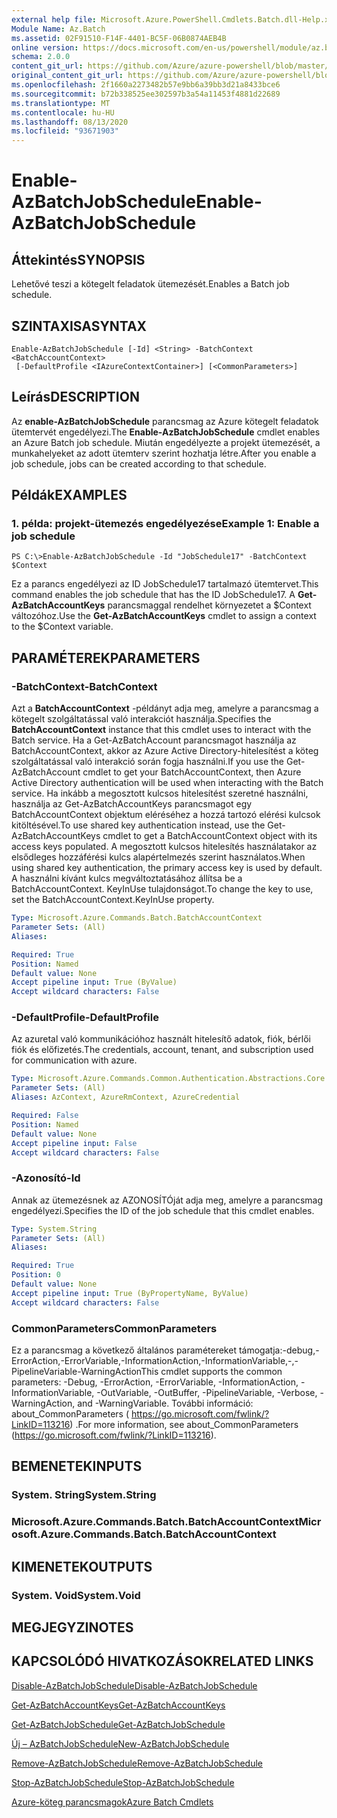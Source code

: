 ```yaml
---
external help file: Microsoft.Azure.PowerShell.Cmdlets.Batch.dll-Help.xml
Module Name: Az.Batch
ms.assetid: 02F91510-F14F-4401-BC5F-06B0874AEB4B
online version: https://docs.microsoft.com/en-us/powershell/module/az.batch/enable-azbatchjobschedule
schema: 2.0.0
content_git_url: https://github.com/Azure/azure-powershell/blob/master/src/Batch/Batch/help/Enable-AzBatchJobSchedule.md
original_content_git_url: https://github.com/Azure/azure-powershell/blob/master/src/Batch/Batch/help/Enable-AzBatchJobSchedule.md
ms.openlocfilehash: 2f1660a2273482b57e9bb6a39bb3d21a8433bce6
ms.sourcegitcommit: b72b338525ee302597b3a54a11453f4881d22689
ms.translationtype: MT
ms.contentlocale: hu-HU
ms.lasthandoff: 08/13/2020
ms.locfileid: "93671903"
---
```

# <span data-ttu-id="20b37-101">Enable-AzBatchJobSchedule</span><span class="sxs-lookup"><span data-stu-id="20b37-101">Enable-AzBatchJobSchedule</span></span>

## <span data-ttu-id="20b37-102">Áttekintés</span><span class="sxs-lookup"><span data-stu-id="20b37-102">SYNOPSIS</span></span>
<span data-ttu-id="20b37-103">Lehetővé teszi a kötegelt feladatok ütemezését.</span><span class="sxs-lookup"><span data-stu-id="20b37-103">Enables a Batch job schedule.</span></span>

## <span data-ttu-id="20b37-104">SZINTAXISA</span><span class="sxs-lookup"><span data-stu-id="20b37-104">SYNTAX</span></span>

```
Enable-AzBatchJobSchedule [-Id] <String> -BatchContext <BatchAccountContext>
 [-DefaultProfile <IAzureContextContainer>] [<CommonParameters>]
```

## <span data-ttu-id="20b37-105">Leírás</span><span class="sxs-lookup"><span data-stu-id="20b37-105">DESCRIPTION</span></span>
<span data-ttu-id="20b37-106">Az **enable-AzBatchJobSchedule** parancsmag az Azure kötegelt feladatok ütemtervét engedélyezi.</span><span class="sxs-lookup"><span data-stu-id="20b37-106">The **Enable-AzBatchJobSchedule** cmdlet enables an Azure Batch job schedule.</span></span>
<span data-ttu-id="20b37-107">Miután engedélyezte a projekt ütemezését, a munkahelyeket az adott ütemterv szerint hozhatja létre.</span><span class="sxs-lookup"><span data-stu-id="20b37-107">After you enable a job schedule, jobs can be created according to that schedule.</span></span>

## <span data-ttu-id="20b37-108">Példák</span><span class="sxs-lookup"><span data-stu-id="20b37-108">EXAMPLES</span></span>

### <span data-ttu-id="20b37-109">1. példa: projekt-ütemezés engedélyezése</span><span class="sxs-lookup"><span data-stu-id="20b37-109">Example 1: Enable a job schedule</span></span>
```
PS C:\>Enable-AzBatchJobSchedule -Id "JobSchedule17" -BatchContext $Context
```

<span data-ttu-id="20b37-110">Ez a parancs engedélyezi az ID JobSchedule17 tartalmazó ütemtervet.</span><span class="sxs-lookup"><span data-stu-id="20b37-110">This command enables the job schedule that has the ID JobSchedule17.</span></span>
<span data-ttu-id="20b37-111">A **Get-AzBatchAccountKeys** parancsmaggal rendelhet környezetet a $Context változóhoz.</span><span class="sxs-lookup"><span data-stu-id="20b37-111">Use the **Get-AzBatchAccountKeys** cmdlet to assign a context to the $Context variable.</span></span>

## <span data-ttu-id="20b37-112">PARAMÉTEREK</span><span class="sxs-lookup"><span data-stu-id="20b37-112">PARAMETERS</span></span>

### <span data-ttu-id="20b37-113">-BatchContext</span><span class="sxs-lookup"><span data-stu-id="20b37-113">-BatchContext</span></span>
<span data-ttu-id="20b37-114">Azt a **BatchAccountContext** -példányt adja meg, amelyre a parancsmag a kötegelt szolgáltatással való interakciót használja.</span><span class="sxs-lookup"><span data-stu-id="20b37-114">Specifies the **BatchAccountContext** instance that this cmdlet uses to interact with the Batch service.</span></span>
<span data-ttu-id="20b37-115">Ha a Get-AzBatchAccount parancsmagot használja az BatchAccountContext, akkor az Azure Active Directory-hitelesítést a köteg szolgáltatással való interakció során fogja használni.</span><span class="sxs-lookup"><span data-stu-id="20b37-115">If you use the Get-AzBatchAccount cmdlet to get your BatchAccountContext, then Azure Active Directory authentication will be used when interacting with the Batch service.</span></span> <span data-ttu-id="20b37-116">Ha inkább a megosztott kulcsos hitelesítést szeretné használni, használja az Get-AzBatchAccountKeys parancsmagot egy BatchAccountContext objektum eléréséhez a hozzá tartozó elérési kulcsok kitöltésével.</span><span class="sxs-lookup"><span data-stu-id="20b37-116">To use shared key authentication instead, use the Get-AzBatchAccountKeys cmdlet to get a BatchAccountContext object with its access keys populated.</span></span> <span data-ttu-id="20b37-117">A megosztott kulcsos hitelesítés használatakor az elsődleges hozzáférési kulcs alapértelmezés szerint használatos.</span><span class="sxs-lookup"><span data-stu-id="20b37-117">When using shared key authentication, the primary access key is used by default.</span></span> <span data-ttu-id="20b37-118">A használni kívánt kulcs megváltoztatásához állítsa be a BatchAccountContext. KeyInUse tulajdonságot.</span><span class="sxs-lookup"><span data-stu-id="20b37-118">To change the key to use, set the BatchAccountContext.KeyInUse property.</span></span>

```yaml
Type: Microsoft.Azure.Commands.Batch.BatchAccountContext
Parameter Sets: (All)
Aliases:

Required: True
Position: Named
Default value: None
Accept pipeline input: True (ByValue)
Accept wildcard characters: False
```

### <span data-ttu-id="20b37-119">-DefaultProfile</span><span class="sxs-lookup"><span data-stu-id="20b37-119">-DefaultProfile</span></span>
<span data-ttu-id="20b37-120">Az azuretal való kommunikációhoz használt hitelesítő adatok, fiók, bérlői fiók és előfizetés.</span><span class="sxs-lookup"><span data-stu-id="20b37-120">The credentials, account, tenant, and subscription used for communication with azure.</span></span>

```yaml
Type: Microsoft.Azure.Commands.Common.Authentication.Abstractions.Core.IAzureContextContainer
Parameter Sets: (All)
Aliases: AzContext, AzureRmContext, AzureCredential

Required: False
Position: Named
Default value: None
Accept pipeline input: False
Accept wildcard characters: False
```

### <span data-ttu-id="20b37-121">-Azonosító</span><span class="sxs-lookup"><span data-stu-id="20b37-121">-Id</span></span>
<span data-ttu-id="20b37-122">Annak az ütemezésnek az AZONOSÍTÓját adja meg, amelyre a parancsmag engedélyezi.</span><span class="sxs-lookup"><span data-stu-id="20b37-122">Specifies the ID of the job schedule that this cmdlet enables.</span></span>

```yaml
Type: System.String
Parameter Sets: (All)
Aliases:

Required: True
Position: 0
Default value: None
Accept pipeline input: True (ByPropertyName, ByValue)
Accept wildcard characters: False
```

### <span data-ttu-id="20b37-123">CommonParameters</span><span class="sxs-lookup"><span data-stu-id="20b37-123">CommonParameters</span></span>
<span data-ttu-id="20b37-124">Ez a parancsmag a következő általános paramétereket támogatja:-debug,-ErrorAction,-ErrorVariable,-InformationAction,-InformationVariable,-,-PipelineVariable-WarningAction</span><span class="sxs-lookup"><span data-stu-id="20b37-124">This cmdlet supports the common parameters: -Debug, -ErrorAction, -ErrorVariable, -InformationAction, -InformationVariable, -OutVariable, -OutBuffer, -PipelineVariable, -Verbose, -WarningAction, and -WarningVariable.</span></span> <span data-ttu-id="20b37-125">További információ: about_CommonParameters ( https://go.microsoft.com/fwlink/?LinkID=113216) .</span><span class="sxs-lookup"><span data-stu-id="20b37-125">For more information, see about_CommonParameters (https://go.microsoft.com/fwlink/?LinkID=113216).</span></span>

## <span data-ttu-id="20b37-126">BEMENETEK</span><span class="sxs-lookup"><span data-stu-id="20b37-126">INPUTS</span></span>

### <span data-ttu-id="20b37-127">System. String</span><span class="sxs-lookup"><span data-stu-id="20b37-127">System.String</span></span>

### <span data-ttu-id="20b37-128">Microsoft.Azure.Commands.Batch.BatchAccountContext</span><span class="sxs-lookup"><span data-stu-id="20b37-128">Microsoft.Azure.Commands.Batch.BatchAccountContext</span></span>

## <span data-ttu-id="20b37-129">KIMENETEK</span><span class="sxs-lookup"><span data-stu-id="20b37-129">OUTPUTS</span></span>

### <span data-ttu-id="20b37-130">System. Void</span><span class="sxs-lookup"><span data-stu-id="20b37-130">System.Void</span></span>

## <span data-ttu-id="20b37-131">MEGJEGYZI</span><span class="sxs-lookup"><span data-stu-id="20b37-131">NOTES</span></span>

## <span data-ttu-id="20b37-132">KAPCSOLÓDÓ HIVATKOZÁSOK</span><span class="sxs-lookup"><span data-stu-id="20b37-132">RELATED LINKS</span></span>

[<span data-ttu-id="20b37-133">Disable-AzBatchJobSchedule</span><span class="sxs-lookup"><span data-stu-id="20b37-133">Disable-AzBatchJobSchedule</span></span>](./Disable-AzBatchJobSchedule.md)

[<span data-ttu-id="20b37-134">Get-AzBatchAccountKeys</span><span class="sxs-lookup"><span data-stu-id="20b37-134">Get-AzBatchAccountKeys</span></span>](./Get-AzBatchAccountKey.md)

[<span data-ttu-id="20b37-135">Get-AzBatchJobSchedule</span><span class="sxs-lookup"><span data-stu-id="20b37-135">Get-AzBatchJobSchedule</span></span>](./Get-AzBatchJobSchedule.md)

[<span data-ttu-id="20b37-136">Új – AzBatchJobSchedule</span><span class="sxs-lookup"><span data-stu-id="20b37-136">New-AzBatchJobSchedule</span></span>](./New-AzBatchJobSchedule.md)

[<span data-ttu-id="20b37-137">Remove-AzBatchJobSchedule</span><span class="sxs-lookup"><span data-stu-id="20b37-137">Remove-AzBatchJobSchedule</span></span>](./Remove-AzBatchJobSchedule.md)

[<span data-ttu-id="20b37-138">Stop-AzBatchJobSchedule</span><span class="sxs-lookup"><span data-stu-id="20b37-138">Stop-AzBatchJobSchedule</span></span>](./Stop-AzBatchJobSchedule.md)

[<span data-ttu-id="20b37-139">Azure-köteg parancsmagok</span><span class="sxs-lookup"><span data-stu-id="20b37-139">Azure Batch Cmdlets</span></span>](/powershell/module/az.batch)


